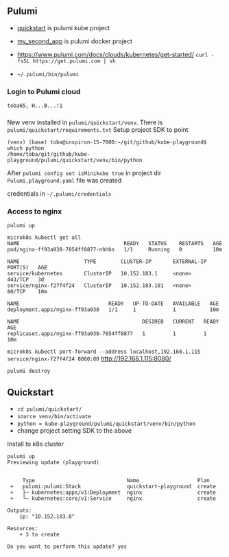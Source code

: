 ## Pulumi

* [quickstart](quickstart) is pulumi kube project
* [my_second_app](my_second_app) is pulumi docker project

* https://www.pulumi.com/docs/clouds/kubernetes/get-started/ `curl -fsSL https://get.pulumi.com | sh`
* `~/.pulumi/bin/pulumi`

### Login to Pulumi cloud
`toba65, H...B...!1`

###
New venv installed in `pulumi/quickstart/venv`. There is `pulumi/quickstart/requirements.txt`
Setup project SDK to point
```text
(venv) (base) toba@inspiron-15-7000:~/git/github/kube-playground$ which python
/home/toba/git/github/kube-playground/pulumi/quickstart/venv/bin/python
```

After `pulumi config set isMinikube true` in project dir `Pulumi.playground.yaml` file was created

credentials in `~/.pulumi/credentials`

### Access to nginx
`pulumi up`

```text
microk8s kubectl get all
NAME                                  READY   STATUS    RESTARTS   AGE
pod/nginx-ff93a038-7854ff8877-nhhbs   1/1     Running   0          10m

NAME                     TYPE        CLUSTER-IP       EXTERNAL-IP   PORT(S)   AGE
service/kubernetes       ClusterIP   10.152.183.1     <none>        443/TCP   3d
service/nginx-f27f4f24   ClusterIP   10.152.183.181   <none>        80/TCP    10m

NAME                             READY   UP-TO-DATE   AVAILABLE   AGE
deployment.apps/nginx-ff93a038   1/1     1            1           10m

NAME                                        DESIRED   CURRENT   READY   AGE
replicaset.apps/nginx-ff93a038-7854ff8877   1         1         1       10m
```

`microk8s kubectl port-forward --address localhost,192.168.1.115 service/nginx-f27f4f24 8080:80`
http://192.168.1.115:8080/

`pulumi destroy`

## Quickstart
* `cd pulumi/quickstart/`
* `source venv/bin/activate`
* `python = kube-playground/pulumi/quickstart/venv/bin/python`
* change project setting SDK to the above

Install to k8s cluster
```text
pulumi up
Previewing update (playground)


     Type                              Name                   Plan       
 +   pulumi:pulumi:Stack               quickstart-playground  create     
 +   ├─ kubernetes:apps/v1:Deployment  nginx                  create     
 +   └─ kubernetes:core/v1:Service     nginx                  create     

Outputs:
    ip: "10.152.183.0"

Resources:
    + 3 to create

Do you want to perform this update? yes
```